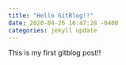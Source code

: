 ```yaml
---
title: "Hello GitBlog!!"
date: 2020-04-26 16:47:28 -0400
categories: jekyll update
---
```

This is my first gitblog post!!
